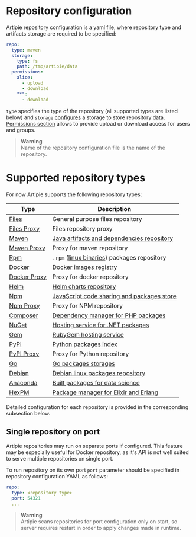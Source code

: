# Repository configuration

Artipie repository configuration is a yaml file, where repository type and artifacts storage are required
to be specified:
```yaml
repo:
  type: maven
  storage: 
    type: fs
    path: /tmp/artipie/data
  permissions:
    alice:
      - upload
      - download
    "*":
      - download
```
`type` specifies the type of the repository (all supported types are listed below) and `storage` 
[configures](./Configuration-Storage.md) a storage to store repository data. [Permissions section](./Configuration-Repository-Permissions.md)
allows to provide upload or download access for users and groups. 

> **Warning**  
> Name of the repository configuration file is the name of the repository.

# Supported repository types

For now Artipie supports the following repository types:

| Type                                               | Description                                                                               |
|----------------------------------------------------|-------------------------------------------------------------------------------------------|
| [Files](./repositories/file)                       | General purpose files repository                                                          |
| [Files Proxy](./repositories/file-proxy-mirror)    | Files repository proxy                                                                    |
| [Maven](./repositories/maven)                      | [Java artifacts and dependencies repository](https://maven.apache.org/what-is-maven.html) |
| [Maven Proxy](./repositories/maven-proxy)          | Proxy for maven repository                                                                |
| [Rpm](./repositories/rpm)                          | `.rpm` ([linux binaries](https://rpm-packaging-guide.github.io/)) packages repository     |
| [Docker](./repositories/docker)                    | [Docker images registry](https://docs.docker.com/registry/)                               |
| [Docker Proxy](./repositories/docker-proxy)        | Proxy for docker repository                                                               |
| [Helm](./repositories/helm)                        | [Helm charts repository](https://helm.sh/docs/topics/chart_repository/)                   |
| [Npm](./repositories/npm)                          | [JavaScript code sharing and packages store](https://www.npmjs.com/)                      |
| [Npm Proxy](./repositories/npm-proxy)              | Proxy for NPM repository                                                                  |
| [Composer](./repositories/composer)                | [Dependency manager for PHP packages](https://getcomposer.org/)                           |
| [NuGet](./repositories/nuget)                      | [Hosting service for .NET packages](https://www.nuget.org/packages)                       |
| [Gem](./repositories/gem)                          | [RubyGem hosting service](https://rubygems.org/)                                          |
| [PyPI](./repositories/pypi)                        | [Python packages index](https://pypi.org/)                                                |
| [PyPI Proxy](./repositories/pypi-proxy)            | Proxy for Python repository                                                               |
| [Go](./repositories/go)                            | [Go packages storages](https://golang.org/cmd/go/#hdr-Module_proxy_protocol)              |
| [Debian](./repositories/debian)                    | [Debian linux packages repository](https://wiki.debian.org/DebianRepository/Format)       |
| [Anaconda](./repositories/anaconda)                | [Built packages for data science](https://www.anaconda.com/)                              |
| [HexPM](./repositories/hexpm)                      | [Package manager for Elixir and Erlang](https://www.hex.pm/)                              |

Detailed configuration for each repository is provided in the corresponding subsection below.

## Single repository on port

Artipie repositories may run on separate ports if configured.
This feature may be especially useful for Docker repository,
as it's API is not well suited to serve multiple repositories on single port.

To run repository on its own port
`port` parameter should be specified in repository configuration YAML as follows:

```yaml
repo:
  type: <repository type>
  port: 54321
  ...
```

> **Warning**  
> Artipie scans repositories for port configuration only on start, 
> so server requires restart in order to apply changes made in runtime.
